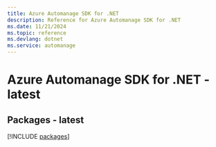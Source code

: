 ```yaml
---
title: Azure Automanage SDK for .NET
description: Reference for Azure Automanage SDK for .NET
ms.date: 11/21/2024
ms.topic: reference
ms.devlang: dotnet
ms.service: automanage
---
```

# Azure Automanage SDK for .NET - latest
## Packages - latest
[!INCLUDE [packages](automanage-index.md)]